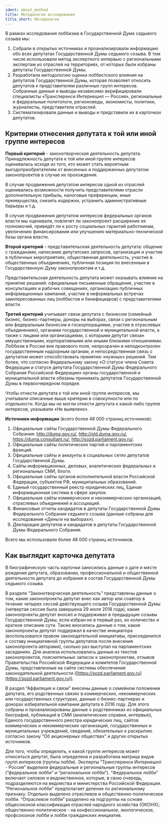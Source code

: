 ```yaml
---
ident: about_method
title: Методология исследования 
title_short: Методология
---
```


В рамках исследования лоббизма в Государственной Думе седьмого созыва мы: 

1. Собрали в открытых источниках и проанализировали информацию обо всех депутатах Государственной Думы седьмого созыва. В том числе использовали метод экспертного интервью с региональными экспертам из отраслей на территориях, от которых были избраны депутаты Государственной Думы. 
2. Разработали методологию оценки лоббистского влияния на депутатов Государственной Думы, которая позволяет относить депутатов к представителям различных групп интересов. Собранные данные и выводы независимо верифицировали специалисты «Трансперенси Интернешнл — Россия», региональные и федеральные политологи, регионоведы, экономисты, политики, журналисты, представители отраслей.
3. Систематизировали данные и выводы и представили их в карточках депутатов. 

## Критерии отнесения депутата к той или иной группе интересов

**Первый критерий** - законотворческая деятельность депутата. Принадлежность депутата к той или иной группе интересов оценивалась исходя из того, кто может стать вероятным выгодоприобретателем от внесенных и поддержанных депутатом законопроектов в случае их прохождения. 

В случае продвижения депутатом интересов одной из отраслей оценивались  возможности получить представителями отрасли дополнительную прибыль, налоговые преференции, иные преимущества, снизить издержки, устранить административные барьеры и т.д.

В случае продвижения депутатом интересов федеральных органов власти мы оценивали, повлечет ли законопроект расширение их полномочий, приведёт ли к росту социальных гарантий работникам, увеличению финансирования или улучшению материально-технической базы органа власти.

**Второй критерий** - представительская деятельность депутата: общение с гражданами, написание депутатских запросов, организация и участие в публичных мероприятиях, общественная деятельность, участие в общественных объединениях, публичная позиция по внесенным в Государственную Думу законопроектам и т.д. 

Представительская деятельность депутата может оказывать влияние на принятие решений: официальные письменные обращения, участие в консультациях и рабочих совещаниях, организацию публичных информационных кампаний, участие в неформальных встречах заинтересованных лиц (лоббистов и бенефициаров) с представителями власти. 

**Третий критерий** учитывает связи депутата с бизнесом (семейный бизнес, бизнес-партнеры, доноры на выборах, связи с региональным или федеральным бизнесом и госкорпорациями, участие в отраслевых объединениях), органами государственной и муниципальной власти, а также с лицами или организациями, с которыми депутат связан имущественными, корпоративными или иными близкими отношениями. Лоббизм в России вне правового поля, непрозрачен и неподконтролен государственным надзорным органам, и непосредственная связь с депутатом может способствовать принятию «нужных» решений. Тем более, что согласно Федеральному закону «О статусе члена Совета Федерации и статусе депутата Государственной Думы Федерального Собрания Российской Федерации» органы государственной и муниципальной власти обязаны принимать депутатов Государственной Думы в первоочередном порядке.

Чтобы отнести депутата к той или иной группе интересов, мы учитывали описанные выше критерии в совокупности или по отдельности. Когда мы не могли отнести депутата к какой-либо группе интересов, указывали «Не выявлено».

**Источники информации** (всего более 48 000 страниц источников):
1. Официальные сайты Государственной Думы Федерального Собрания: http://duma.gov.ru/, http://old.duma.gov.ru/, https://duma.consultant.ru/, http://sozd.parliament.gov.ru/.
2. Официальные сайты политических партий и парламентских фракций.
3. Официальные сайты и аккаунты в социальных сетях депутатов Государственной Думы.
4. Сайты информационных, деловых, аналитических федеральных и региональных СМИ, блоги.
5. Официальные сайты органов исполнительной власти Российской Федерации, субъектов РФ, муниципальных образований.
6. Единый государственный реестр юридических лиц, Единая информационная система в сфере закупок.
7. Официальные сайты коммерческих и некоммерческих организаций, отраслевых объединений и ассоциаций.
8. Финансовые отчеты кандидатов в депутаты Государственной Думы Федерального Собрания седьмого созыва (данные собраны для  исследования «Деньги на выборах»).
9. Декларации депутатов и кандидатов в депутаты Государственной Думы Федерального Собрания.

Всего мы использовали более 48 000 страниц источников.

## Как выглядит карточка депутата

В биографическую часть карточки заносились данные о дате и месте рождения депутата, образовании, профессиональной и общественной деятельности депутата до избрания в состав Государственной Думы седьмого созыва.

В разделе “Законотворческая деятельность” представлены данные о том, какие законопроекты депутат внес как автор или соавтор в течение четырех сессий действующего созыва Государственной Думы (четвертая сессия была завершена 29 июля 2018 года), какие законопроекты депутат вносил и поддерживал в предыдущие созывы Государственной Думы, если избран не в первый раз, их количество и краткое описание сути. Также вносились данные о том, какие законопроекты депутат поддержал в качестве инициатора (воспользовался правом законодательной инициативы, присоединился к составу инициативной группы депутатов после внесения законопроекта авторами), сколько раз выступал на парламентских заседаниях. Для анализа использовались данные из текстов законопроектов, пояснительных записок к законопроектам, отзывов Правительства Российской Федерации и комитетов Государственной Думы, представленные на сайте системы обеспечения законодательной деятельности ([https://sozd.parliament.gov.ru](https://sozd.parliament.gov.ru)).

В раздел “Аффиляция и связи” внесены данные о семейном положении депутата, его родственных связях в коммерческих, некоммерческих или государственных структурах, данные о бизнес-партнерах и донорах избирательной кампании депутата в 2016 году. Для этого собраны и проанализированы данные о родственниках из официальных биографий, публикаций в СМИ (аналитические справки, интервью), Единого государственного реестра юридических лиц, сайтов коммерческих и некоммерческих организаций, государственных и муниципальных учреждений, сведений, обязательных к раскрытию согласно закону “Об акционерных обществах” и других открытых источников. 

Для того, чтобы определить, к какой группе интересов может относиться депутат, была определена и разработана матрица видов групп интересов (группы лобби). Эксперты “Трансперенси Интернешнл - Россия” выделили федеральные и региональные группы интересов (“федеральное лобби” и “региональное лобби”). “Федеральное лобби” включает силовое и ведомственное, которые, в свою очередь, подразделяются на ведомства и министерства Российской Федерации. “Региональное лобби” предполагает деление по региональному признаку. Отдельно выделено отраслевое и общественно-политическое лобби. “Отраслевое лобби” разделено на подгруппы на основе общесоюзной классификации отраслей народного хозяйства (ОКОНХ); общественно-политическое - на конфессиональное, экологическое, профсоюзное лобби и лобби гражданских инициатив.

